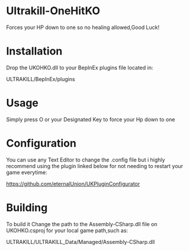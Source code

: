 # Ultrakill-OneHitKO
Forces your HP down to one so no healing allowed,Good Luck!

# Installation
Drop the UKOHKO.dll to your BepInEx plugins file located in:

ULTRAKILL/BepInEx/plugins

# Usage

Simply press O or your Designated Key to force your Hp down to one

# Configuration

You can use any Text Editor to change the .config file but i highly recommend using the plugin linked below for not needing to restart your game everytime:

https://github.com/eternalUnion/UKPluginConfigurator

# Building

To build it Change the path to the Assembly-CSharp.dll file on UKOHKO.csproj for your local game path,such as:

ULTRAKILL/ULTRAKILL_Data/Managed/Assembly-CSharp.dll

